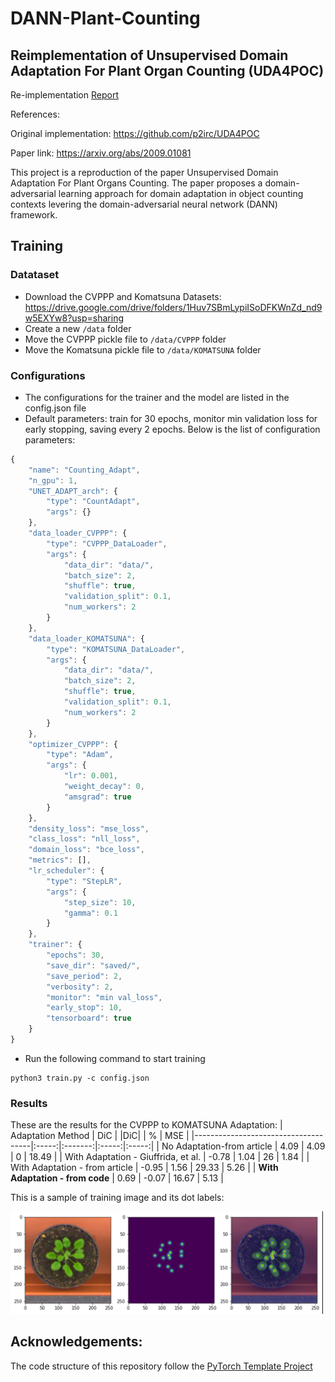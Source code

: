 # DANN-Plant-Counting

## Reimplementation of Unsupervised Domain Adaptation For Plant Organ Counting (UDA4POC)

Re-implementation [Report](assets/Final_report_CVDL.pdf)

References:

Original implementation: https://github.com/p2irc/UDA4POC

Paper link: https://arxiv.org/abs/2009.01081

This project is a reproduction of the paper Unsupervised Domain Adaptation For Plant Organs Counting. The paper proposes a domain-adversarial learning approach for domain adaptation in object counting contexts levering the domain-adversarial neural network (DANN) framework.

## Training

### Datataset

- Download the CVPPP and Komatsuna Datasets:
  https://drive.google.com/drive/folders/1Huv7SBmLypiISoDFKWnZd_nd9w5EXYw8?usp=sharing
- Create a new `/data` folder
- Move the CVPPP pickle file to `/data/CVPPP` folder
- Move the Komatsuna pickle file to `/data/KOMATSUNA` folder

### Configurations

- The configurations for the trainer and the model are listed in the config.json file
- Default parameters: train for 30 epochs, monitor min validation loss for early stopping, saving every 2 epochs. Below is the list of configuration parameters:

```javascript
{
    "name": "Counting_Adapt",
    "n_gpu": 1,
    "UNET_ADAPT_arch": {
        "type": "CountAdapt",
        "args": {}
    },
    "data_loader_CVPPP": {
        "type": "CVPPP_DataLoader",
        "args": {
            "data_dir": "data/",
            "batch_size": 2,
            "shuffle": true,
            "validation_split": 0.1,
            "num_workers": 2
        }
    },
    "data_loader_KOMATSUNA": {
        "type": "KOMATSUNA_DataLoader",
        "args": {
            "data_dir": "data/",
            "batch_size": 2,
            "shuffle": true,
            "validation_split": 0.1,
            "num_workers": 2
        }
    },
    "optimizer_CVPPP": {
        "type": "Adam",
        "args": {
            "lr": 0.001,
            "weight_decay": 0,
            "amsgrad": true
        }
    },
    "density_loss": "mse_loss",
    "class_loss": "nll_loss",
    "domain_loss": "bce_loss",
    "metrics": [],
    "lr_scheduler": {
        "type": "StepLR",
        "args": {
            "step_size": 10,
            "gamma": 0.1
        }
    },
    "trainer": {
        "epochs": 30,
        "save_dir": "saved/",
        "save_period": 2,
        "verbosity": 2,
        "monitor": "min val_loss",
        "early_stop": 10,
        "tensorboard": true
    }
}
```

- Run the following command to start training

```
python3 train.py -c config.json
```

### Results

These are the results for the CVPPP to KOMATSUNA Adaptation:
| Adaptation Method | DiC | \|DiC\| | % | MSE |
|-------------------------------------|:-----:|:-------:|:-----:|:-----:|
| No Adaptation-from article | 4.09 | 4.09 | 0 | 18.49 |
| With Adaptation - Giuffrida, et al. | -0.78 | 1.04 | 26 | 1.84 |
| With Adaptation - from article | -0.95 | 1.56 | 29.33 | 5.26 |
| **With Adaptation - from code** | 0.69 | -0.07 | 16.67 | 5.13 |

This is a sample of training image and its dot labels:

<img src="assets/cvppp_label.png" alt="drawing" width="500">

## Acknowledgements:

The code structure of this repository follow the [PyTorch Template Project](https://github.com/victoresque/pytorch-template)
